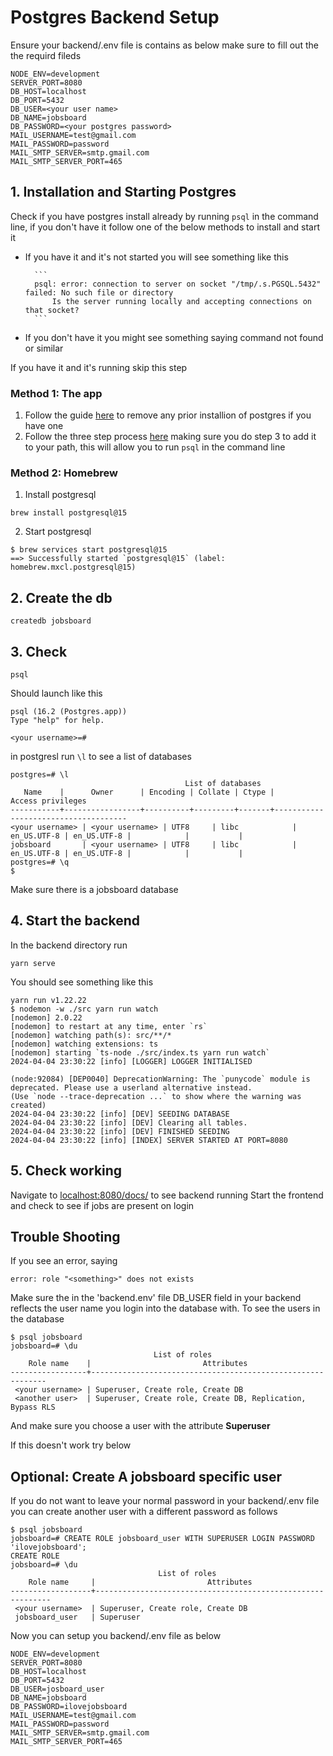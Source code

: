 # Postgres Backend Setup

Ensure your backend/.env file is contains as below make sure to fill out the the requird fileds

```
NODE_ENV=development
SERVER_PORT=8080
DB_HOST=localhost
DB_PORT=5432
DB_USER=<your user name>
DB_NAME=jobsboard
DB_PASSWORD=<your postgres password>
MAIL_USERNAME=test@gmail.com
MAIL_PASSWORD=password
MAIL_SMTP_SERVER=smtp.gmail.com
MAIL_SMTP_SERVER_PORT=465
```

## 1. Installation and Starting Postgres

Check if you have postgres install already by running ```psql``` in the command line, if you don't have it follow one of the below methods to install and start it

- If you have it and it's not started you will see something like this

        ```
        psql: error: connection to server on socket "/tmp/.s.PGSQL.5432" failed: No such file or directory
            Is the server running locally and accepting connections on that socket?
        ```

- If you don't have it you might see something saying command not found or similar

If you have it and it's running skip this step

### Method 1: The app

1. Follow the guide [here](https://postgresapp.com/documentation/remove.html) to remove any prior installion of postgres if you have one
2. Follow the three step process [here](https://postgresapp.com/) making sure you do step 3 to add it to your path, this will allow you to run ```psql``` in the command line

### Method 2: Homebrew

1. Install postgresql

```
brew install postgresql@15
```

2. Start postgresql

```
$ brew services start postgresql@15
==> Successfully started `postgresql@15` (label: homebrew.mxcl.postgresql@15)
```

## 2. Create the db

```
createdb jobsboard   
```

## 3. Check

```
psql
```

Should launch like this

```
psql (16.2 (Postgres.app))
Type "help" for help.

<your username>=# 
```

in postgresl run ```\l``` to see a list of databases

```
postgres=# \l
                                       List of databases
   Name    |      Owner      | Encoding | Collate | Ctype |          Access privileges          
-----------+-----------------+----------+---------+-------+-------------------------------------
<your username> | <your username> | UTF8     | libc            | en_US.UTF-8 | en_US.UTF-8 |            |           | 
jobsboard       | <your username> | UTF8     | libc            | en_US.UTF-8 | en_US.UTF-8 |            |           | 
postgres=# \q
$ 
```

Make sure there is a jobsboard database

## 4. Start the backend

In the backend directory run

```
yarn serve
```

You should see something like this

```
yarn run v1.22.22
$ nodemon -w ./src yarn run watch
[nodemon] 2.0.22
[nodemon] to restart at any time, enter `rs`
[nodemon] watching path(s): src/**/*
[nodemon] watching extensions: ts
[nodemon] starting `ts-node ./src/index.ts yarn run watch`
2024-04-04 23:30:22 [info] [LOGGER] LOGGER INITIALISED

(node:92084) [DEP0040] DeprecationWarning: The `punycode` module is deprecated. Please use a userland alternative instead.
(Use `node --trace-deprecation ...` to show where the warning was created)
2024-04-04 23:30:22 [info] [DEV] SEEDING DATABASE
2024-04-04 23:30:22 [info] [DEV] Clearing all tables.
2024-04-04 23:30:22 [info] [DEV] FINISHED SEEDING
2024-04-04 23:30:22 [info] [INDEX] SERVER STARTED AT PORT=8080
```

## 5. Check working

Navigate to [localhost:8080/docs/](http://localhost:8080/docs/) to see backend running
Start the frontend and check to see if jobs are present on login

## Trouble Shooting

If you see an error, saying

```
error: role "<something>" does not exists
```

Make sure the in the 'backend.env' file DB_USER field in your backend reflects the user name you login into the database with.
To see the users in the database

```
$ psql jobsboard
jobsboard=# \du
                                List of roles
    Role name    |                         Attributes                         
-----------------+------------------------------------------------------------
 <your username> | Superuser, Create role, Create DB
 <another user>  | Superuser, Create role, Create DB, Replication, Bypass RLS
```

And make sure you choose a user with the attribute **Superuser**

If this doesn't work try below

## Optional: Create A jobsboard specific user

If you do not want to leave your normal password in your backend/.env file you can create another user with a different password as follows

```
$ psql jobsboard
jobsboard=# CREATE ROLE jobsboard_user WITH SUPERUSER LOGIN PASSWORD 'ilovejobsboard';
CREATE ROLE
jobsboard=# \du
                                 List of roles
    Role name     |                         Attributes                         
------------------+------------------------------------------------------------
 <your username>  | Superuser, Create role, Create DB
 jobsboard_user   | Superuser
```

Now you can setup you backend/.env file as below

```
NODE_ENV=development
SERVER_PORT=8080
DB_HOST=localhost
DB_PORT=5432
DB_USER=josboard_user
DB_NAME=jobsboard
DB_PASSWORD=ilovejobsboard
MAIL_USERNAME=test@gmail.com
MAIL_PASSWORD=password
MAIL_SMTP_SERVER=smtp.gmail.com
MAIL_SMTP_SERVER_PORT=465
```
